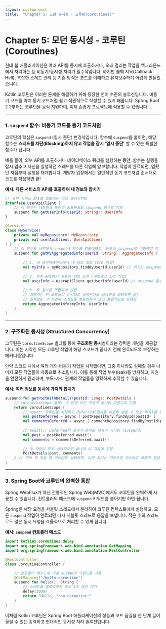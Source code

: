 ```yaml
---
layout: custom-post
title:  "Chapter 5: 모던 동시성 - 코루틴(Coroutines)"
---
```

# Chapter 5: 모던 동시성 - 코루틴(Coroutines)

현대 웹 애플리케이션은 여러 API를 동시에 호출하거나, 오래 걸리는 작업을 백그라운드에서 처리하는 등 비동기/동시성 처리가 필수적입니다. 하지만 콜백 지옥(Callback Hell), 복잡한 스레드 관리 등 기존 방식은 코드를 이해하고 유지보수하기 어렵게 만들었습니다.

Kotlin 코루틴은 이러한 문제를 해결하기 위해 등장한 언어 수준의 솔루션입니다. 비동기 코드를 마치 동기 코드처럼 쉽고 직관적으로 작성할 수 있게 해줍니다. Spring Boot 2.2부터는 코루틴을 공식 지원하여, 이제 손쉽게 프로젝트에 적용할 수 있습니다.

---

### 1. `suspend` 함수: 비동기 코드를 동기 코드처럼

코루틴의 핵심은 `suspend` (일시 중단) 변경자입니다. 함수에 `suspend`를 붙이면, 해당 함수는 **스레드를 차단(Blocking)하지 않고 작업을 잠시 '일시 중단'** 할 수 있는 특별한 함수가 됩니다.

예를 들어, 외부 API를 호출하거나 데이터베이스 쿼리를 실행하는 동안, 함수는 실행을 잠시 멈추고 자신을 실행하던 스레드를 다른 작업에 양보합니다. 작업이 완료되면, 멈췄던 지점부터 실행을 재개합니다. 개발자 입장에서는 일반적인 동기 코드처럼 순서대로 코드를 작성하면 끝!

**예시: 다른 서비스의 API를 호출하여 내 정보와 합치기**

```kotlin
// 외부 서비스 API를 호출하는 가상 클라이언트
interface UserApiClient {
    // 이 함수는 네트워크 통신이 필요하므로 suspend 함수로 정의
    suspend fun getUserInfo(userId: String): UserInfo
}

@Service
class MyService(
    private val myRepository: MyRepository,
    private val userApiClient: UserApiClient
) {
    // 이 함수도 내부에서 suspend 함수를 호출하므로, 반드시 suspend로 선언해야 함
    suspend fun getMyAggregatedInfo(userId: String): AggregatedInfo {
        
        // 1. 내 데이터베이스에서 내 정보 조회 (I/O 작업)
        val myInfo = myRepository.findByUserId(userId) // 이것도 suspend 함수라고 가정
        
        // 2. 외부 API에서 사용자 정보 조회 (네트워크 I/O 작업)
        val userInfo = userApiClient.getUserInfo(userId) // suspend 함수 호출
        
        // 3. 두 정보를 조합하여 반환
        // 개발자는 위 코드들이 순서대로 실행된다고 생각하고 코딩하면 끝!
        // 실제로는 각 작업이 스레드를 블로킹하지 않고 효율적으로 실행됨
        return AggregatedInfo(myInfo, userInfo)
    }
}
```

---

### 2. 구조화된 동시성 (Structured Concurrency)

코루틴은 `coroutineScope` 빌더를 통해 **구조화된 동시성**이라는 강력한 개념을 제공합니다. 이는 시작한 모든 코루틴 작업이 해당 스코프가 끝나기 전에 완료되도록 보장하는 메커니즘입니다.

만약 스코프 내에서 여러 개의 비동기 작업을 시작했다면, 그중 하나라도 실패할 경우 나머지 모든 작업들이 자동으로 취소됩니다. 이를 통해 작업 누수(leak)를 방지하고, 자원을 안전하게 관리하며, 부모-자식 관계의 작업들을 명확하게 추적할 수 있습니다.

**예시: 여러 정보를 동시에 가져와 합치기**

```kotlin
suspend fun getPostWithDetails(postId: Long): PostDetails {
    // coroutineScope 블록: 이 안의 모든 작업이 끝나야 다음으로 진행
    return coroutineScope {
        // async: 코루틴을 시작하고 Deferred(결과를 나중에 받을 수 있는 약속)를 반환
        val postDeferred = async { postRepository.findById(postId) }
        val commentsDeferred = async { commentRepository.findByPostId(postId) }
        
        // await(): Deferred의 결과가 준비될 때까지 기다림 (suspend)
        val post = postDeferred.await()
        val comments = commentsDeferred.await()
        
        // 두 작업이 모두 성공적으로 끝나야 이 지점에 도달
        PostDetails(post, comments)
    } // 만약 위 작업 중 하나라도 실패하면, 다른 하나는 자동으로 취소되고 예외가 발생
}
```

---

### 3. Spring Boot와 코루틴의 완벽한 통합

Spring WebFlux가 아닌 전통적인 Spring Web(MVC)에서도 코루틴을 완벽하게 사용할 수 있습니다. 컨트롤러의 메소드에 `suspend` 키워드를 붙이기만 하면 됩니다.

Spring은 해당 요청을 서블릿 스레드에서 분리하여 코루틴 컨텍스트에서 실행하고, 모든 `suspend` 작업이 완료되면 다시 서블릿 스레드로 응답을 보냅니다. 적은 수의 스레드로도 많은 동시 요청을 효율적으로 처리할 수 있게 됩니다.

**예시: `suspend` 컨트롤러 메소드**

```kotlin
import kotlinx.coroutines.delay
import org.springframework.web.bind.annotation.GetMapping
import org.springframework.web.bind.annotation.RestController

@RestController
class CoroutineController {

    // 컨트롤러 메소드에 바로 suspend 키워드를 사용
    @GetMapping("/hello-coroutine")
    suspend fun hello(): String {
        // 스레드를 블로킹하지 않고 1초 동안 대기
        delay(1000) 
        return "Hello, from coroutine!"
    }
}
```
이처럼 Kotlin 코루틴은 Spring Boot 애플리케이션의 성능과 코드 품질을 한 단계 끌어올릴 수 있는 강력하고 현대적인 동시성 처리 솔루션입니다. 